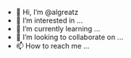 - 👋 Hi, I’m @algreatz
- 👀 I’m interested in ...
- 🌱 I’m currently learning ...
- 💞️ I’m looking to collaborate on ...
- 📫 How to reach me ...

<!---
algreatz/algreatz is a ✨ special ✨ repository because its `README.md` (this file) appears on your GitHub profile.
You can click the Preview link to take a look at your changes.
--->

